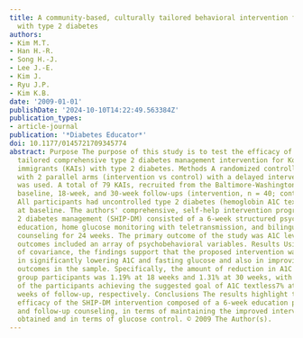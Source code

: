 ```yaml
---
title: A community-based, culturally tailored behavioral intervention for Korean Americans
  with type 2 diabetes
authors:
- Kim M.T.
- Han H.-R.
- Song H.-J.
- Lee J.-E.
- Kim J.
- Ryu J.P.
- Kim K.B.
date: '2009-01-01'
publishDate: '2024-10-10T14:22:49.563384Z'
publication_types:
- article-journal
publication: '*Diabetes Educator*'
doi: 10.1177/0145721709345774
abstract: Purpose The purpose of this study is to test the efficacy of a culturally
  tailored comprehensive type 2 diabetes management intervention for Korean American
  immigrants (KAIs) with type 2 diabetes. Methods A randomized controlled pilot trial
  with 2 parallel arms (intervention vs control) with a delayed intervention design
  was used. A total of 79 KAIs, recruited from the Baltimore-Washington area, completed
  baseline, 18-week, and 30-week follow-ups (intervention, n = 40; control, n = 39).
  All participants had uncontrolled type 2 diabetes (hemoglobin A1C textgreater=7.5%)
  at baseline. The authors' comprehensive, self-help intervention program for type
  2 diabetes management (SHIP-DM) consisted of a 6-week structured psychobehavioral
  education, home glucose monitoring with teletransmission, and bilingual nurse telephone
  counseling for 24 weeks. The primary outcome of the study was A1C level, and secondary
  outcomes included an array of psychobehavioral variables. Results Using analysis
  of covariance, the findings support that the proposed intervention was effective
  in significantly lowering A1C and fasting glucose and also in improving psychosocial
  outcomes in the sample. Specifically, the amount of reduction in A1C among intervention
  group participants was 1.19% at 18 weeks and 1.31% at 30 weeks, with 10% and 15.5%
  of the participants achieving the suggested goal of A1C textless7% at 18 and 30
  weeks of follow-up, respectively. Conclusions The results highlight the clinical
  efficacy of the SHIP-DM intervention composed of a 6-week education program, self-monitoring,
  and follow-up counseling, in terms of maintaining the improved intervention effects
  obtained and in terms of glucose control. © 2009 The Author(s).
---
```

